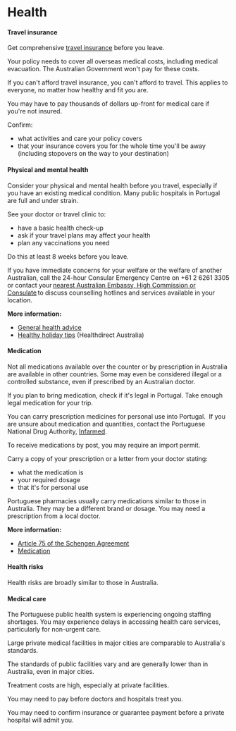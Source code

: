 # Health

#### Travel insurance

Get comprehensive [travel insurance](/before-you-go/the-basics/travel-insurance "Travel insurance") before you leave. 

Your policy needs to cover all overseas medical costs, including medical evacuation. The Australian Government won't pay for these costs.

If you can't afford travel insurance, you can't afford to travel. This applies to everyone, no matter how healthy and fit you are.

You may have to pay thousands of dollars up-front for medical care if you're not insured.

Confirm:

* what activities and care your policy covers
* that your insurance covers you for the whole time you'll be away (including stopovers on the way to your destination)

#### Physical and mental health

Consider your physical and mental health before you travel, especially if you have an existing medical condition. Many public hospitals in Portugal are full and under strain.

See your doctor or travel clinic to:

* have a basic health check-up
* ask if your travel plans may affect your health
* plan any vaccinations you need

Do this at least 8 weeks before you leave.

If you have immediate concerns for your welfare or the welfare of another Australian, call the 24-hour Consular Emergency Centre on +61 2 6261 3305 or contact your [nearest Australian Embassy, High Commission or Consulate](https://www.dfat.gov.au/about-us/our-locations/missions/our-embassies-and-consulates-overseas) to discuss counselling hotlines and services available in your location.

**More information:**

* [General health advice](/before-you-go/health "Taking care of your health")
* [Healthy holiday tips](https://www.healthdirect.gov.au/healthy-holiday-tips-infographic) (Healthdirect Australia)

#### Medication

Not all medications available over the counter or by prescription in Australia are available in other countries. Some may even be considered illegal or a controlled substance, even if prescribed by an Australian doctor.

If you plan to bring medication, check if it's legal in Portugal. Take enough legal medication for your trip.

You can carry prescription medicines for personal use into Portugal.  If you are unsure about medication and quantities, contact the Portuguese National Drug Authority, [Infarmed](https://www.infarmed.pt/web/infarmed-en/).

To receive medications by post, you may require an import permit.

Carry a copy of your prescription or a letter from your doctor stating:

* what the medication is
* your required dosage
* that it's for personal use

Portuguese pharmacies usually carry medications similar to those in Australia. They may be a different brand or dosage. You may need a prescription from a local doctor.

**More information:**

* [Article 75 of the Schengen Agreement](https://eur-lex.europa.eu/legal-content/EN/TXT/HTML/?uri=CELEX%3A92001E002307#:~:text=Article%2075%20of%20the%20Schengen%20Agreement%20contains%20a%20requirement%20that,able%20to%20produce%20a%20certificate.)
* [Medication](/before-you-go/health/medications "Medication and medical equipment")

#### Health risks

Health risks are broadly similar to those in Australia.

#### Medical care

The Portuguese public health system is experiencing ongoing staffing shortages. You may experience delays in accessing health care services, particularly for non-urgent care.

Large private medical facilities in major cities are comparable to Australia's standards.

The standards of public facilities vary and are generally lower than in Australia, even in major cities. 

Treatment costs are high, especially at private facilities.

You may need to pay before doctors and hospitals treat you.

You may need to confirm insurance or guarantee payment before a private hospital will admit you.